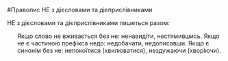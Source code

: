 #Правопис НЕ з дiєcловами та дiєприслiвниками

<span class="p1">НЕ</span> з дiєсловами та дiєприслiвниками пишеться разом:

<ol>
Якщо слово не вживається без не: ненавидiти, нестямившись. Якщо не є частиною префiкса недо: недобачати, недописавши.
Якщо є синонiм без не: непокоїтися (хвилюватися), нездужаючи (хворiючи).
</ol>